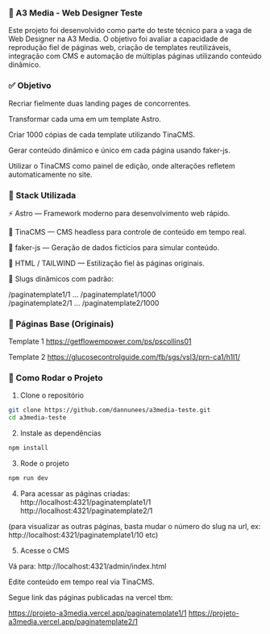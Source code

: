  <h3>🧪 A3 Media - Web Designer Teste</h3>

Este projeto foi desenvolvido como parte do teste técnico para a vaga de Web Designer na A3 Media. O objetivo foi avaliar a capacidade de reprodução fiel de páginas web, criação de templates reutilizáveis, integração com CMS e automação de múltiplas páginas utilizando conteúdo dinâmico.

 <h3>✅ Objetivo</h3>

Recriar fielmente duas landing pages de concorrentes.

Transformar cada uma em um template Astro.

Criar 1000 cópias de cada template utilizando TinaCMS.

Gerar conteúdo dinâmico e único em cada página usando faker-js.

Utilizar o TinaCMS como painel de edição, onde alterações refletem automaticamente no site.


 <h3>🧰 Stack Utilizada</h3>

⚡ Astro — Framework moderno para desenvolvimento web rápido.

📝 TinaCMS — CMS headless para controle de conteúdo em tempo real.

🔀 faker-js — Geração de dados fictícios para simular conteúdo.

💅 HTML / TAILWIND — Estilização fiel às páginas originais.

🔗 Slugs dinâmicos com padrão:

/paginatemplate1/1 ... /paginatemplate1/1000  
/paginatemplate2/1 ... /paginatemplate2/1000


<h3>📄 Páginas Base (Originais) </h3>

Template 1
https://getflowempower.com/ps/pscollins01

Template 2
https://glucosecontrolguide.com/fb/sgs/vsl3/prn-ca1/h1l1/


<h3>🚀 Como Rodar o Projeto</h3>

1. Clone o repositório

```bash
git clone https://github.com/dannunees/a3media-teste.git
cd a3media-teste
```

2. Instale as dependências

```bash
npm install
```

3. Rode o projeto

```bash
npm run dev
```

4. Para acessar as páginas criadas:
http://localhost:4321/paginatemplate1/1
http://localhost:4321/paginatemplate2/1

(para visualizar as outras páginas, basta mudar o número do slug na url, ex: http://localhost:4321/paginatemplate1/10 etc)

5. Acesse o CMS

Vá para: http://localhost:4321/admin/index.html

Edite conteúdo em tempo real via TinaCMS.

Segue link das páginas publicadas na vercel tbm:

https://projeto-a3media.vercel.app/paginatemplate1/1
https://projeto-a3media.vercel.app/paginatemplate2/1